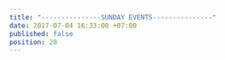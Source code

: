 ```yaml
---
title: "---------------SUNDAY EVENTS---------------"
date: 2017-07-04 16:33:00 +07:00
published: false
position: 28
---
```


